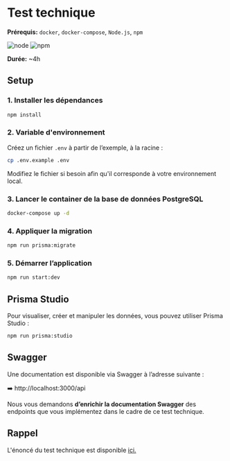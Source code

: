 # Test technique
**Prérequis:** `docker`, `docker-compose`, `Node.js`, `npm`

![node][node]
![npm][npm]

[node]: https://img.shields.io/badge/node-%3E%3D22.17.0-green
[npm]: https://img.shields.io/badge/npm-%3E%3D%20v10.9.2-blue

**Durée:** ~4h

## Setup

### 1. Installer les dépendances

```bash
npm install
```

### 2. Variable d'environnement

Créez un fichier `.env` à partir de l’exemple, à la racine :

```bash
cp .env.example .env
```

Modifiez le fichier si besoin afin qu'il corresponde à votre environnement local.

### 3. Lancer le container de la base de données PostgreSQL

```bash
docker-compose up -d
```

### 4. Appliquer la migration

```bash
npm run prisma:migrate
```

### 5. Démarrer l’application

```bash
npm run start:dev
```

## Prisma Studio

Pour visualiser, créer et manipuler les données, vous pouvez utiliser Prisma Studio :

```bash
npm run prisma:studio
```

## Swagger

Une documentation est disponible via Swagger à l’adresse suivante :

➡️ http://localhost:3000/api

Nous vous demandons **d’enrichir la documentation Swagger** des endpoints que vous implémentez dans le cadre de ce test technique.

## Rappel
L'énoncé du test technique est disponible [ici.](https://blankapp.notion.site/test-technique)
